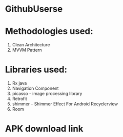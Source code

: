 # GithubUserse


# Methodologies used:

1. Clean Architecture
2. MVVM Pattern

# Libraries used:

1. Rx java
2. Navigation Component
3. picasso - image processing library
4. Retrofit
5. shimmer - Shimmer Effect For Android Recyclerview
6. Room


# APK download link


